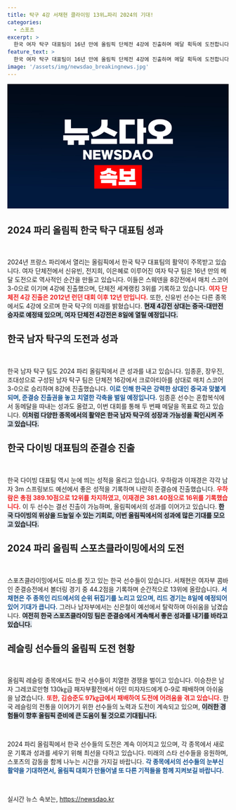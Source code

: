 ```yaml
---
title: 탁구 4강 서채현 클라이밍 13위…파리 2024의 기대!
categories:
  - 스포츠
excerpt: >
  한국 여자 탁구 대표팀이 16년 만에 올림픽 단체전 4강에 진출하며 메달 획득에 도전합니다. 신유빈, 전지희, 이은혜의 활약으로 8강에서 스웨덴을 3-0으로 제압했습니다!
feature_text: >
  한국 여자 탁구 대표팀이 16년 만에 올림픽 단체전 4강에 진출하며 메달 획득에 도전합니다. 신유빈, 전지희, 이은혜의 활약으로 8강에서 스웨덴을 3-0으로 제압했습니다!
image: '/assets/img/newsdao_breakingnews.jpg'
---
```


<p><img src="/assets/img/newsdao_breakingnews.jpg" alt="firstkoreanews 속보" /></p>

<h2 data-ke-size="size26">2024 파리 올림픽 한국 탁구 대표팀 성과</h2>

<p data-ke-size="size16">&nbsp;</p>

<p data-ke-size="size16">2024년 프랑스 파리에서 열리는 올림픽에서 한국 탁구 대표팀의 활약이 주목받고 있습니다. 여자 단체전에서 신유빈, 전지희, 이은혜로 이루어진 여자 탁구 팀은 16년 만의 메달 도전으로 역사적인 순간을 만들고 있습니다. 이들은 스웨덴을 8강전에서 매치 스코어 3-0으로 이기며 4강에 진출했으며, 단체전 세계랭킹 3위를 기록하고 있습니다. <b><span style="color: #ee2323;">여자 단체전 4강 진출은 2012년 런던 대회 이후 12년 만입니다.</span></b> 또한, 신유빈 선수는 다른 종목에서도 4강에 오르며 한국 탁구의 미래를 밝혔습니다. <b><span style="background-color: #21538527;">현재 4강전 상대는 중국-대만전 승자로 예정돼 있으며, 여자 단체전 4강전은 8일에 열릴 예정입니다.</span></b></p>

<h2 data-ke-size="size26">한국 남자 탁구의 도전과 성과</h2>

<p data-ke-size="size16">&nbsp;</p>

<p data-ke-size="size16">한국 남자 탁구 팀도 2024 파리 올림픽에서 큰 성과를 내고 있습니다. 임종훈, 장우진, 조대성으로 구성된 남자 탁구 팀은 단체전 16강에서 크로아티아를 상대로 매치 스코어 3-0으로 승리하며 8강에 진출했습니다.  <b><span style="color: #1a5490;">이로 인해 한국은 강력한 상대인 중국과 맞붙게 되며, 준결승 진출권을 놓고 치열한 각축을 벌일 예정입니다.</span></b> 임종훈 선수는 혼합복식에서 동메달을 따내는 성과도 올렸고, 이번 대회를 통해 두 번째 메달을 목표로 하고 있습니다. <b><span style="background-color: #21538527;">이처럼 다양한 종목에서의 활약은 한국 남자 탁구의 성장과 가능성을 확인시켜 주고 있습니다.</span></b></p>

<h2 data-ke-size="size26">한국 다이빙 대표팀의 준결승 진출</h2>

<p data-ke-size="size16">&nbsp;</p>

<p data-ke-size="size16">한국 다이빙 대표팀 역시 눈에 띄는 성적을 올리고 있습니다. 우하람과 이재경은 각각 남자 3m 스프링보드 예선에서 좋은 성적을 기록하며 나란히 준결승에 진출했습니다. <b><span style="color: #ee2323;">우하람은 총점 389.10점으로 12위를 차지하였고, 이재경은 381.40점으로 16위를 기록했습니다.</span></b> 이 두 선수는 결선 진출이 가능하며, 올림픽에서의 성과를 이어가고 있습니다. <b><span style="background-color: #21538527;">한국 다이빙의 위상을 드높일 수 있는 기회로, 이번 올림픽에서의 성과에 많은 기대를 모으고 있습니다.</span></b></p>

<h2 data-ke-size="size26">2024 파리 올림픽 스포츠클라이밍에서의 도전</h2>

<p data-ke-size="size16">&nbsp;</p>

<p data-ke-size="size16">스포츠클라이밍에서도 미소를 짓고 있는 한국 선수들이 있습니다. 서채현은 여자부 콤바인 준결승전에서 볼더링 경기 중 44.2점을 기록하며 순간적으로 13위에 올랐습니다. <b><span style="color: #1a5490;">서채현은 주 종목인 리드에서의 순위 뒤집기를 노리고 있으며, 리드 경기는 8일에 예정되어 있어 기대가 큽니다.</span></b> 그러나 남자부에서는 신은철이 예선에서 탈락하며 아쉬움을 남겼습니다. <b><span style="background-color: #21538527;">여전히 한국 스포츠클라이밍 팀은 준결승에서 계속해서 좋은 성과를 내기를 바라고 있습니다.</span></b></p>

<h2 data-ke-size="size26">레슬링 선수들의 올림픽 도전 현황</h2>

<p data-ke-size="size16">&nbsp;</p>

<p data-ke-size="size16">올림픽 레슬링 종목에서도 한국 선수들이 치열한 경쟁을 벌이고 있습니다. 이승찬은 남자 그레코로만형 130㎏급 패자부활전에서 아민 미자자드에게 0-9로 패배하며 아쉬움을 남겼습니다. <b><span style="color: #ee2323;">또한, 김승준도 97㎏급에서 패배하여 도전에 어려움을 겪고 있습니다.</span></b> 한국 레슬링의 전통을 이어가기 위한 선수들의 노력과 도전이 계속되고 있으며, <b><span style="background-color: #21538527;">이러한 경험들이 향후 올림픽 준비에 큰 도움이 될 것으로 기대됩니다.</span></b></p>

<p data-ke-size="size16">&nbsp;</p>

<p data-ke-size="size16">2024 파리 올림픽에서 한국 선수들의 도전은 계속 이어지고 있으며, 각 종목에서 새로운 기록과 성과를 세우기 위해 최선을 다하고 있습니다. 미래의 스타 선수들을 응원하며, 스포츠의 감동을 함께 나누는 시간을 가지길 바랍니다. <b><span style="color: #1a5490;">각 종목에서의 선수들의 눈부신 활약을 기대하면서, 올림픽 대회가 만들어낼 또 다른 기적들을 함께 지켜보길 바랍니다.</span></b></p>

<p data-ke-size="size16">&nbsp;</p>
실시간 뉴스 속보는, <a href="https://newsdao.kr" rel="dofollow">https://newsdao.kr</a>


